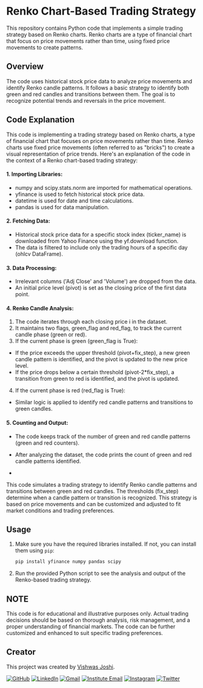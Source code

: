 # Renko Chart-Based Trading Strategy

This repository contains Python code that implements a simple trading strategy based on Renko charts. Renko charts are a type of financial chart that focus on price movements rather than time, using fixed price movements to create patterns.

## Overview

The code uses historical stock price data to analyze price movements and identify Renko candle patterns. It follows a basic strategy to identify both green and red candles and transitions between them. The goal is to recognize potential trends and reversals in the price movement.

## Code Explanation

This code is implementing a trading strategy based on Renko charts, a type of financial chart that focuses on price movements rather than time. Renko charts use fixed price movements (often referred to as "bricks") to create a visual representation of price trends. Here's an explanation of the code in the context of a Renko chart-based trading strategy:

#### 1. Importing Libraries:

- numpy and scipy.stats.norm are imported for mathematical operations.
- yfinance is used to fetch historical stock price data.
- datetime is used for date and time calculations.
- pandas is used for data manipulation.
#### 2. Fetching Data:

- Historical stock price data for a specific stock index (ticker_name) is downloaded from Yahoo Finance using the yf.download function.
- The data is filtered to include only the trading hours of a specific day (ohlcv DataFrame).

#### 3. Data Processing:

- Irrelevant columns ('Adj Close' and 'Volume') are dropped from the data.
- An initial price level (pivot) is set as the closing price of the first data point.

#### 4. Renko Candle Analysis:

1. The code iterates through each closing price i in the dataset.
2. It maintains two flags, green_flag and red_flag, to track the current candle phase (green or red).
3. If the current phase is green (green_flag is True):
  - If the price exceeds the upper threshold (pivot+fix_step), a new green candle pattern is identified, and the pivot is updated to the new price level.
  - If the price drops below a certain threshold (pivot-2*fix_step), a transition from green to red is identified, and the pivot is updated.
4. If the current phase is red (red_flag is True):
  - Similar logic is applied to identify red candle patterns and transitions to green candles.


#### 5. Counting and Output:

- The code keeps track of the number of green and red candle patterns (green and red counters).
- After analyzing the dataset, the code prints the count of green and red candle patterns identified.

- 
This code simulates a trading strategy to identify Renko candle patterns and transitions between green and red candles. The thresholds (fix_step) determine when a candle pattern or transition is recognized. This strategy is based on price movements and can be customized and adjusted to fit market conditions and trading preferences.



## Usage

1. Make sure you have the required libraries installed. If not, you can install them using `pip`:
   ```bash
   pip install yfinance numpy pandas scipy
   ```
2. Run the provided Python script to see the analysis and output of the Renko-based trading strategy.


## NOTE
  This code is for educational and illustrative purposes only. Actual trading decisions should be based on thorough analysis, risk management, and a proper understanding of financial markets. The code can be further customized and enhanced to suit specific trading preferences.


## Creator

This project was created by [Vishwas Joshi](https://github.com/vishwasjoshi2019).


[![GitHub](https://img.shields.io/badge/GitHub-%40vishwasjoshi2019-blue)](https://github.com/vishwasjoshi2019)
[![LinkedIn](https://img.shields.io/badge/LinkedIn-%40vishwasjoshi2019-blue)](https://www.linkedin.com/in/vishwasjoshi2019/)
[![Gmail](https://img.shields.io/badge/Gmail-vishwasjoshi2019%40gmail.com-red)](mailto:vishwasjoshi2019@gmail.com)
[![Institute Email](https://img.shields.io/badge/Institute%20Email-vishwas.j%40iitgn.ac.in-red)](mailto:vishwas.j@iitgn.ac.in)
[![Instagram](https://img.shields.io/badge/Instagram-%40cursed__geek-orange)](https://www.instagram.com/cursed_geek/)
[![Twitter](https://img.shields.io/badge/Twitter-%40Vishwas79116150-blue)](https://twitter.com/Vishwas79116150)
